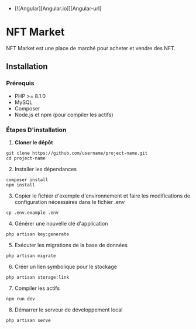 * [![Angular][Angular.io]][Angular-url]
# NFT Market

NFT Market est une place de marché pour acheter et vendre des NFT.

## Installation

### Prérequis

- PHP >= 8.1.0
- MySQL 
- Composer
- Node.js et npm (pour compiler les actifs)

### Étapes D'installation

1. **Cloner le dépôt**
```
git clone https://github.com/username/project-name.git
cd project-name
```
   
2. Installer les dépendances
 ```
composer install
npm install
 ```

3. Copier le fichier d'exemple d'environnement et faire les modifications de configuration nécessaires dans le fichier .env
 ```
cp .env.example .env
 ```

4. Générer une nouvelle clé d'application
 ```
php artisan key:generate
 ```

5. Exécuter les migrations de la base de données
 ```
php artisan migrate
 ```

6. Créer un lien symbolique pour le stockage
 ```
php artisan storage:link
 ```

7. Compiler les actifs
 ```
npm run dev
 ```

8. Démarrer le serveur de développement local
 ```
php artisan serve
 ```
